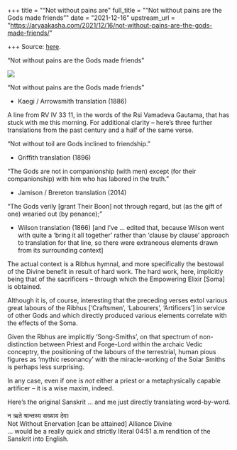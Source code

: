 +++
title = "“Not without pains are"
full_title = "“Not without pains are the Gods made friends”"
date = "2021-12-16"
upstream_url = "https://aryaakasha.com/2021/12/16/not-without-pains-are-the-gods-made-friends/"

+++
Source: [here](https://aryaakasha.com/2021/12/16/not-without-pains-are-the-gods-made-friends/).

“Not without pains are the Gods made friends”

![](https://aryaakasha.files.wordpress.com/2021/12/si5qy78r9u451-1.png?w=481)

“Not without pains are the Gods made friends”

-   Kaegi / Arrowsmith translation (1886)

A line from RV IV 33 11, in the words of the Rsi Vamadeva Gautama, that
has stuck with me this morning. For additional clarity – here’s three
further translations from the past century and a half of the same verse.

“Not without toil are Gods inclined to friendship.”

-   Griffith translation (1896)

“The Gods are not in companionship (with men) except (for their  
companionship) with him who has labored in the truth.”

-   Jamison / Brereton translation (2014)

“The Gods verily \[grant Their Boon\] not through regard, but (as the
gift of one) wearied out (by penance);”

-   Wilson translation (1866) \[and I’ve … edited that, because Wilson
    went with quite a ‘bring it all together’ rather than ‘clause by
    clause’ approach to translation for that line, so there were
    extraneous elements drawn from its surrounding context\]

The actual context is a Ribhus hymnal, and more specifically the
bestowal of the Divine benefit in result of hard work. The hard work,
here, implicitly being that of the sacrificers – through which the
Empowering Elixir \[Soma\] is obtained.

Although it is, of course, interesting that the preceding verses extol
various great labours of the Ribhus \[‘Craftsmen’, ‘Labourers’,
‘Artificers’\] in service of other Gods and which directly produced
various elements correlate with the effects of the Soma.

Given the Rbhus are implicitly ‘Song-Smiths’, on that spectrum of
non-distinction between Priest and Forge-Lord within the archaic Vedic
conceptry, the positioning of the labours of the terrestrial, human
pious figures as ‘mythic resonancy’ with the miracle-working of the
Solar Smiths is perhaps less surprising.

In any case, even if one is *not* either a priest or a metaphysically
capable artificer – it is a wise maxim, indeed.

Here’s the original Sanskrit … and me just directly translating
word-by-word.

न ऋते श्रान्तस्य सख्याय देवाः  
Not Without Enervation \[can be attained\] Alliance Divine  
… would be a really quick and strictly literal 04:51 a.m rendition of
the Sanskrit into English.
